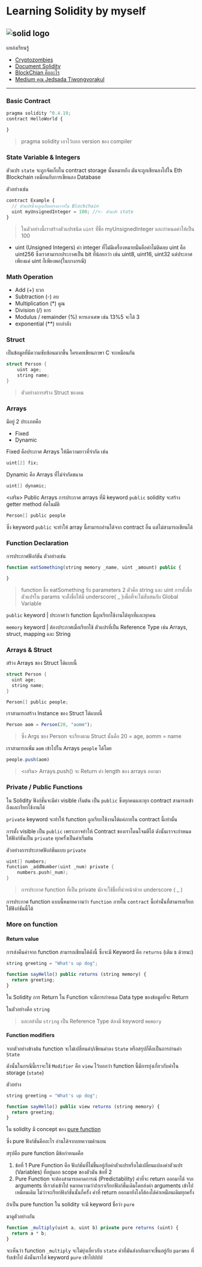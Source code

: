 # Learning Solidity by myself

![solid logo](https://docs.soliditylang.org/en/v0.8.10/_static/logo.svg)
---
<!-- 
## Content
* แหล่งเรียนรู้
--- -->
แหล่งเรียนรู้
* [Cryptozombies](https://cryptozombies.io/)
* [Document Solidity](https://docs.soliditylang.org/en/v0.8.6/)
* [BlockChian คืออะไร](https://nuuneoi.com/blog/blog.php?read_id=900)
* [Medium คุณ Jedsada Tiwongvorakul](https://medium.com/20scoops-cnx/%E0%B8%A1%E0%B8%B2%E0%B8%A3%E0%B8%B9%E0%B9%89%E0%B8%88%E0%B8%B1%E0%B8%81%E0%B8%81%E0%B8%B1%E0%B8%9A-solidity-%E0%B8%82%E0%B8%B1%E0%B9%89%E0%B8%99%E0%B8%9E%E0%B8%B7%E0%B9%89%E0%B8%99%E0%B8%90%E0%B8%B2%E0%B8%99%E0%B8%81%E0%B8%B1%E0%B8%99-6f713b3fb64)
---
### Basic Contract

```js
pragma solidity ^0.4.19; 
contract HelloWorld {

}
```

> pragma solidity เอาไว้บอก version ของ compiler

### State Variable & Integers

ตัวแปร `state` จะถูกจัดเก็บใน contract storage นั้นหมายถึง มันจะถูกเขียนลงไปใน Eth Blockchain
เหมือนกับการเขียนลง Database

ตัวอย่างเช่น

```js
contract Example {
  // ตัวแปรนี้จะถูกเก็บอย่างถาวรใน Blockchain
  uint myUnsignedInteger = 100; //<- ตัวแปร state
}
```

> ในตัวอย่างนี้เราสร้างตัวแปรชนิด `uint` ที่ชื่อ myUnsignedInteger และกำหนดค่าให้เป็น 100

* uint (Unsigned Integers) ค่า integer ที่ไม่มีเครื่องหมายนั่นคือค่าไม่ติดลบ uint คือ uint256 ซึ่งเราสามารถประกาศเป็น bit ที่น้อยกว่า เช่น uint8, uint16, uint32 แต่ประกาศเพียงแค่ uint ก็เพียงพอ(ในบางกรณี)

### Math Operation

* Add (+) บวก
* Subtraction (-) ลบ
* Multiplication (*) คูณ
* Division (/) หาร
* Modulus / remainder (%) หารเอาเศษ เช่น 13%5 จะได้ 3
* exponential (**) ยกกำลัง

### Struct

เป็นข้อมูลที่มีความซับซ้อนมากขึ้น ใครเคยเขียนภาษา C จะเหมือนกัน

```c
struct Person {
    uint age;
    string name;
}
```

>ตัวอย่างการสร้าง Struct ของคน

### Arrays

มีอยู่ 2 ประเภทคือ

* Fixed
* Dynamic

Fixed คือประกาศ Arrays ให้มีความยาวที่จำกัด เช่น

```c
uint[2] fix;
```

Dynamic คือ Arrays ที่ไม่จำกัดขนาด

```c
uint[] dynamic;
```

<เสริม> Public Arrays
การประกาศ arrays ที่มี keyword `public` solidity จะสร้าง getter method อัตโนมัติ

```c
Person[] public people
```

ซึ่ง keyword `public` จะทำให้ array นี้สามารถอ่านได้จาก contract อื่น แต่ไม่สามารถเขียนได้

### Function Declaration

การประกาศฟังก์ชัน ตัวอย่างเช่น

```js
function eatSomething(string memory _name, uint _amount) public {

}
```

> function ชื่อ eatSomething รับ parameters 2 ตัวคือ string และ uint
>การตั้งชื่อตัวแปรใน params จะตั้งชื่อให้มี underscore( _ )เพื่อที่จะไม่สับสนกับ Global Variable

`public` keyword | ประกาศว่า function นี้ถูกเรียกใช้งานได้ทุกที่และทุกคน

`memory` keyword | ต้องประกาศเมื่อเรียกใช้ ตัวแปรที่เป็น Reference Type เช่น Arrays, struct, mapping และ String

### Arrays & Struct

สร้าง Arrays ของ Struct ได้แบบนี้

```c
struct Person {
  uint age;
  string name;
}

Person[] public people;
```

เราสามารถสร้าง Instance ของ Struct ได้แบบนี้

```js
Person aom = Person(20, "aomm");
```

> ซึ่ง Args ของ Person จะเรียงตาม Struct นั้นคือ 20 = age, aomm = name

เราสามารถเพิ่ม `aom` เข้าไปใน Arrays `people` ได้โดย

```js
people.push(aom) 
```

><เสริม> Arrays.push() จะ Return ค่า length ของ arrays ออกมา

### Private / Public Functions

ใน Solidity ฟังก์ชั่นจะมีค่า visible เริ่มต้น เป็น `public` ซึ่งทุกคนและทุก contract
สามารถเข้าถึงและเรียกใช้งานได้

`private` keyword จะทำให้ function ถูกเรียกใช้งานได้แค่ภายใน contract นี้เท่านั้น

การตั้ง visible เป็น `public` เพราะอาจทำให้ Contract ของเราโดนโจมตีได้
ดังนั้นเราจะกำหนดให้ฟังก์ชันเป็น `private` ทุกครั้งเป็นค่าเริ่มต้น

ตัวอย่างการประกาศฟังก์ชันแบบ `private`

```c
uint[] numbers;
function _addNumber(uint _num) private {
    numbers.push(_num);
}
```

>การประกาศ function ที่เป็น private มักจะใช้ชื่อที่นำหน้าด้วย underscore ( _ )

การประกาศ function แบบนี้หมายความว่า `function` ภายใน `contract` นี้เท่านั้นที่สามารถเรียกใช้ฟังก์ชันนี้ได้

### More on function

#### Return value

การส่งคืนค่าจาก function สามารถเขียนได้ดังนี้ ซึ่งจะมี Keyword คือ `returns` (เติม s ด้วยนะ)

```js
string greeting = "What's up dog";

function sayHello() public returns (string memory) {
  return greeting;
}
```

ใน Solidity การ Return ใน Function จะมีการกำหนด Data type ของข้อมูลที่จะ Return

ในตัวอย่างคือ `string`

> และอย่าลืม `string` เป็น Reference Type ต้องมี keyword `memory`

#### Function modifiers

จากตัวอย่างข้างต้น function จะไม่เปลี่ยนค่า/เขียนค่าลง `State` หรือสรุปก็คือเป็นการอ่านค่า `State`

ดังนั้นในกรณีนี้เราจะใช้ `Modifier` คือ `view` ไว้บอกว่า function นี้มีการยุ่งเกี่ยวกับค่าใน storage (`state`)

ตัวอย่าง

```js
string greeting = "What's up dog";

function sayHello() public view returns (string memory) {
  return greeting;
}
```

ใน solidity มี concept ของ [pure function](https://medium.com/@aonrobot/pure-function-%E0%B8%84%E0%B8%B7%E0%B8%AD%E0%B8%AD%E0%B8%B0%E0%B9%84%E0%B8%A3-2e42784c9dae#:~:text=Pure%20Function%20%E0%B8%84%E0%B8%B7%E0%B8%AD%20%E0%B8%9F%E0%B8%B1%E0%B8%87%E0%B8%81%E0%B9%8C%E0%B8%8A%E0%B8%B1%E0%B8%99%E0%B8%97%E0%B8%B5%E0%B9%88,%E0%B8%82%E0%B8%AD%E0%B8%87%E0%B8%95%E0%B8%B1%E0%B8%A7%E0%B8%A1%E0%B8%B1%E0%B8%99%20%E0%B8%95%E0%B8%B1%E0%B8%A7%E0%B8%AD%E0%B8%A2%E0%B9%88%E0%B8%B2%E0%B8%87%E0%B9%80%E0%B8%8A%E0%B9%88%E0%B8%99)

ซึ่ง pure ฟังก์ชันคืออะไร อ่านได้จากบทความด้านบน

สรุปคือ pure function มีข้อกำหนดคือ

1. ข้อที่ 1
Pure Function คือ ฟังก์ชันที่ไม่ขึ้นอยู่กับค่าตัวแปรหรือไม่เปลี่ยนแปลงค่าตัวแปร (Variables) ที่อยู่นอก scope ของตัวมัน
ข้อที่ 2
2. Pure Function จะต้องสามารถคาดการณ์ (Predictability) ค่าที่จะ return ออกมาได้ จาก arguments ที่เราส่งเข้าไป หมายความว่าถ้าเราเรียกฟังก์ชั่นเดิมโดยส่งค่า arguments เข้าไปเหมือนเดิม ไม่ว่าจะเรียกฟังก์ชั่นนั้นกี่ครั้ง ค่าที่ return ออกมายังไงก็ต้องได้ค่าเหมือนเดิมทุกครั้ง

ถ้าเป็น pure function ใน solidity จะมี keyword ชื่อว่า `pure`

มาดูตัวอย่างกัน

```js
function _multiply(uint a, uint b) private pure returns (uint) {
  return a * b;
}
```

จะเห็นว่า function `_multiply` จะไม่ยุ่งเกี่ยวกับ `state` ค่าที่มันส่งกลับมาจะขึ้นอยู่กับ `params` ที่รับเข้าไป
ดังนั้นเราใส่ keyword `pure` เข้าไปปปป

